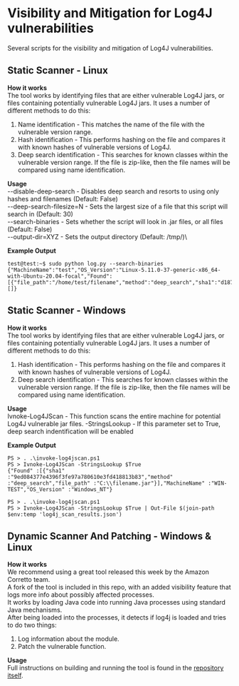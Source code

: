 # Visibility and Mitigation for Log4J vulnerabilities
Several scripts for the visibility and mitigation of Log4J vulnerabilities.
## Static Scanner - Linux
**How it works**\
The tool works by identifying files that are either vulnerable Log4J jars, or files containing potentially vulnerable Log4J jars. It uses a number of different methods to do this:
1. Name identification - This matches the name of the file with the vulnerable version range.
2. Hash identification - This performs hashing on the file and compares it with known hashes of vulnerable versions of Log4J.
3. Deep search identification - This searches for known classes within the vulnerable version range. If the file is zip-like, then the file names will be compared using name identification.

**Usage**\
--disable-deep-search - Disables deep search and resorts to using only hashes and filenames (Default: False)\
--deep-search-filesize=N - Sets the largest size of a file that this script will search in (Default: 30)\
--search-binaries - Sets whether the script will look in .jar files, or all files (Default: False)\
--output-dir=XYZ - Sets the output directory (Default: /tmp/)\

**Example Output**
```
test@test:~$ sudo python log.py --search-binaries
{"MachineName":"test","OS_Version":"Linux-5.11.0-37-generic-x86_64-with-Ubuntu-20.04-focal","Found":[{"file_path":"/home/test/filename","method":"deep_search","sha1":"d1879ffaf40d4fa77d2dafb0163f91fefacefa06"}],"Errors":[]}
```

## Static Scanner - Windows
**How it works**\
The tool works by identifying files that are either vulnerable Log4J jars, or files containing potentially vulnerable Log4J jars. It uses a number of different methods to do this:
1. Hash identification - This performs hashing on the file and compares it with known hashes of vulnerable versions of Log4J.
2. Deep search identification - This searches for known classes within the vulnerable version range. If the file is zip-like, then the file names will be compared using name identification.

**Usage**\
Ivnoke-Log4JScan - This function scans the entire machine for potential Log4J vulnerable jar files.
-StringsLookup - If this parameter set to True, deep search indentification will be enabled

**Example Output**
```
PS > . .\invoke-log4jscan.ps1
PS > Ivnoke-Log4JScan -StringsLookup $True
{"Found" :[{"sha1" :"9ed084377e4396f3fe97a780610e3fd418813b83","method" :"deep_search","file_path" :"C:\\filename.jar"}],"MachineName" :"WIN-TEST","OS_Version" :"Windows_NT"}
```

```
PS > . .\invoke-log4jscan.ps1
PS > Ivnoke-Log4JScan -StringsLookup $True | Out-File $(join-path $env:temp 'log4j_scan_results.json')
```

## Dynamic Scanner And Patching - Windows & Linux
**How it works**  
We recommend using a great tool released this week by the Amazon Corretto team.  
A fork of the tool is included in this repo, with an added visibility feature that logs more info about possibly affected processes.  
It works by loading Java code into running Java processes using standard Java mechanisms.  
After being loaded into the processes, it detects if log4j is loaded and tries to do two things:
1. Log information about the module.  
2. Patch the vulnerable function.  
  
**Usage**  
Full instructions on building and running the tool is found in the [repository itself](https://github.com/SentineLabs/hotpatch-for-apache-log4j2/tree/217a195c081d1a423004569b08a7b7f16bdb1acc).  




